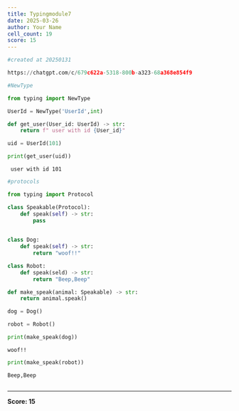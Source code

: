 ```yaml
---
title: Typingmodule7
date: 2025-03-26
author: Your Name
cell_count: 19
score: 15
---
```


```python
#created at 20250131
```


```python
https://chatgpt.com/c/679c622a-5318-800b-a323-68a368e854f9
```


```python
#NewType
```


```python
from typing import NewType
```


```python
UserId = NewType('UserId',int)
```


```python
def get_user(User_id: UserId) -> str:
    return f" user with id {User_id}"
```


```python
uid = UserId(101)
```


```python
print(get_user(uid))
```

     user with id 101



```python
#protocols
```


```python
from typing import Protocol
```


```python
class Speakable(Protocol):
    def speak(self) -> str:
        pass
    
```


```python
class Dog:
    def speak(self) -> str:
        return "woof!!"
```


```python
class Robot:
    def speak(seld) -> str:
        return "Beep,Beep"
```


```python
def make_speak(animal: Speakable) -> str:
    return animal.speak()
```


```python
dog = Dog()
```


```python
robot = Robot()
```


```python
print(make_speak(dog))
```

    woof!!



```python
print(make_speak(robot))
```

    Beep,Beep



```python

```


---
**Score: 15**
